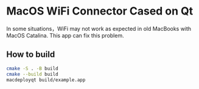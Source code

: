 # MacOS WiFi Connector Cased on Qt
In some situations，WiFi may not work as expected in old MacBooks with MacOS Catalina. This app can fix this problem.

## How to build
```bash
cmake -S . -B build
cmake --build build
macdeployqt build/example.app
```